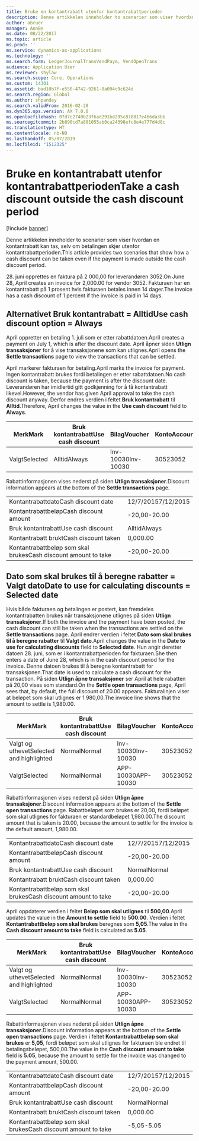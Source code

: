 ```yaml
---
title: Bruke en kontantrabatt utenfor kontantrabattperioden
description: Denne artikkelen inneholder to scenarier som viser hvordan en kontantrabatt kan tas, selv om betalingen skjer utenfor kontantrabattperioden.
author: abruer
manager: AnnBe
ms.date: 08/22/2017
ms.topic: article
ms.prod: ''
ms.service: dynamics-ax-applications
ms.technology: ''
ms.search.form: LedgerJournalTransVendPaym, VendOpenTrans
audience: Application User
ms.reviewer: shylaw
ms.search.scope: Core, Operations
ms.custom: 14301
ms.assetid: bad10b7f-e550-4742-9261-8a094c9c624d
ms.search.region: Global
ms.author: shpandey
ms.search.validFrom: 2016-02-28
ms.dyn365.ops.version: AX 7.0.0
ms.openlocfilehash: 07d7c2740b23f6ad291bd295c878817e466da3bb
ms.sourcegitcommit: 2b890cd7a801055ab0ca24398efc8e4e777d4d8c
ms.translationtype: HT
ms.contentlocale: nb-NO
ms.lasthandoff: 05/07/2019
ms.locfileid: "1512325"
---
```

# <a name="take-a-cash-discount-outside-the-cash-discount-period"></a><span data-ttu-id="35f6d-103">Bruke en kontantrabatt utenfor kontantrabattperioden</span><span class="sxs-lookup"><span data-stu-id="35f6d-103">Take a cash discount outside the cash discount period</span></span>

[!include [banner](../includes/banner.md)]

<span data-ttu-id="35f6d-104">Denne artikkelen inneholder to scenarier som viser hvordan en kontantrabatt kan tas, selv om betalingen skjer utenfor kontantrabattperioden.</span><span class="sxs-lookup"><span data-stu-id="35f6d-104">This article provides two scenarios that show how a cash discount can be taken even if the payment is made outside the cash discount period.</span></span>

<span data-ttu-id="35f6d-105">28. juni opprettes en faktura på 2 000,00 for leverandøren 3052.</span><span class="sxs-lookup"><span data-stu-id="35f6d-105">On June 28, April creates an invoice for 2,000.00 for vendor 3052.</span></span> <span data-ttu-id="35f6d-106">Fakturaen har en kontantrabatt på 1 prosent hvis fakturaen betales innen 14 dager.</span><span class="sxs-lookup"><span data-stu-id="35f6d-106">The invoice has a cash discount of 1 percent if the invoice is paid in 14 days.</span></span>

## <a name="use-cash-discount-option--always"></a><span data-ttu-id="35f6d-107">Alternativet Bruk kontantrabatt = Alltid</span><span class="sxs-lookup"><span data-stu-id="35f6d-107">Use cash discount option = Always</span></span>
<span data-ttu-id="35f6d-108">April oppretter en betaling 1. juli som er etter rabattdatoen.</span><span class="sxs-lookup"><span data-stu-id="35f6d-108">April creates a payment on July 1, which is after the discount date.</span></span> <span data-ttu-id="35f6d-109">April åpner siden **Utlign transaksjoner** for å vise transaksjonene som kan utlignes.</span><span class="sxs-lookup"><span data-stu-id="35f6d-109">April opens the **Settle transactions** page to view the transactions that can be settled.</span></span> 

<span data-ttu-id="35f6d-110">April markerer fakturaen for betaling.</span><span class="sxs-lookup"><span data-stu-id="35f6d-110">April marks the invoice for payment.</span></span> <span data-ttu-id="35f6d-111">Ingen kontantrabatt brukes fordi betalingen er etter rabattdatoen.</span><span class="sxs-lookup"><span data-stu-id="35f6d-111">No cash discount is taken, because the payment is after the discount date.</span></span> <span data-ttu-id="35f6d-112">Leverandøren har imidlertid gitt godkjenning for å få kontantrabatt likevel.</span><span class="sxs-lookup"><span data-stu-id="35f6d-112">However, the vendor has given April approval to take the cash discount anyway.</span></span> <span data-ttu-id="35f6d-113">Derfor endres verdien i feltet **Bruk kontantrabatt** til **Alltid**.</span><span class="sxs-lookup"><span data-stu-id="35f6d-113">Therefore, April changes the value in the **Use cash discount** field to **Always**.</span></span>

| <span data-ttu-id="35f6d-114">Merk</span><span class="sxs-lookup"><span data-stu-id="35f6d-114">Mark</span></span>     | <span data-ttu-id="35f6d-115">Bruk kontantrabatt</span><span class="sxs-lookup"><span data-stu-id="35f6d-115">Use cash discount</span></span> | <span data-ttu-id="35f6d-116">Bilag</span><span class="sxs-lookup"><span data-stu-id="35f6d-116">Voucher</span></span>   | <span data-ttu-id="35f6d-117">Konto</span><span class="sxs-lookup"><span data-stu-id="35f6d-117">Account</span></span> | <span data-ttu-id="35f6d-118">Kontantrabattdato</span><span class="sxs-lookup"><span data-stu-id="35f6d-118">Cash discount date</span></span> | <span data-ttu-id="35f6d-119">Forfallsdato</span><span class="sxs-lookup"><span data-stu-id="35f6d-119">Due date</span></span>  | <span data-ttu-id="35f6d-120">Faktura</span><span class="sxs-lookup"><span data-stu-id="35f6d-120">Invoice</span></span> | <span data-ttu-id="35f6d-121">Beløp i transaksjonsvaluta</span><span class="sxs-lookup"><span data-stu-id="35f6d-121">Amount in transaction currency</span></span> | <span data-ttu-id="35f6d-122">Valuta</span><span class="sxs-lookup"><span data-stu-id="35f6d-122">Currency</span></span> | <span data-ttu-id="35f6d-123">Beløp som skal utlignes</span><span class="sxs-lookup"><span data-stu-id="35f6d-123">Amount to settle</span></span> |
|----------|-------------------|-----------|---------|--------------------|-----------|---------|--------------------------------|----------|------------------|
| <span data-ttu-id="35f6d-124">Valgt</span><span class="sxs-lookup"><span data-stu-id="35f6d-124">Selected</span></span> | <span data-ttu-id="35f6d-125">Alltid</span><span class="sxs-lookup"><span data-stu-id="35f6d-125">Always</span></span>            | <span data-ttu-id="35f6d-126">Inv-10030</span><span class="sxs-lookup"><span data-stu-id="35f6d-126">Inv-10030</span></span> | <span data-ttu-id="35f6d-127">3052</span><span class="sxs-lookup"><span data-stu-id="35f6d-127">3052</span></span>    | <span data-ttu-id="35f6d-128">28/6/2015</span><span class="sxs-lookup"><span data-stu-id="35f6d-128">6/28/2015</span></span>          | <span data-ttu-id="35f6d-129">12/7/2015</span><span class="sxs-lookup"><span data-stu-id="35f6d-129">7/12/2015</span></span> | <span data-ttu-id="35f6d-130">10030</span><span class="sxs-lookup"><span data-stu-id="35f6d-130">10030</span></span>   | <span data-ttu-id="35f6d-131">-2 000,00</span><span class="sxs-lookup"><span data-stu-id="35f6d-131">-2,000.00</span></span>                      | <span data-ttu-id="35f6d-132">USD</span><span class="sxs-lookup"><span data-stu-id="35f6d-132">USD</span></span>      | <span data-ttu-id="35f6d-133">-1 980,00</span><span class="sxs-lookup"><span data-stu-id="35f6d-133">-1,980.00</span></span>        |

<span data-ttu-id="35f6d-134">Rabattinformasjonen vises nederst på siden **Utlign transaksjoner**.</span><span class="sxs-lookup"><span data-stu-id="35f6d-134">Discount information appears at the bottom of the **Settle transactions** page.</span></span>

|                              |           |
|------------------------------|-----------|
| <span data-ttu-id="35f6d-135">Kontantrabattdato</span><span class="sxs-lookup"><span data-stu-id="35f6d-135">Cash discount date</span></span>           | <span data-ttu-id="35f6d-136">12/7/2015</span><span class="sxs-lookup"><span data-stu-id="35f6d-136">7/12/2015</span></span> |
| <span data-ttu-id="35f6d-137">Kontantrabattbeløp</span><span class="sxs-lookup"><span data-stu-id="35f6d-137">Cash discount amount</span></span>         | <span data-ttu-id="35f6d-138">-20,00</span><span class="sxs-lookup"><span data-stu-id="35f6d-138">-20.00</span></span>    |
| <span data-ttu-id="35f6d-139">Bruk kontantrabatt</span><span class="sxs-lookup"><span data-stu-id="35f6d-139">Use cash discount</span></span>            | <span data-ttu-id="35f6d-140">Alltid</span><span class="sxs-lookup"><span data-stu-id="35f6d-140">Always</span></span>    |
| <span data-ttu-id="35f6d-141">Kontantrabatt brukt</span><span class="sxs-lookup"><span data-stu-id="35f6d-141">Cash discount taken</span></span>          | <span data-ttu-id="35f6d-142">0,00</span><span class="sxs-lookup"><span data-stu-id="35f6d-142">0.00</span></span>      |
| <span data-ttu-id="35f6d-143">Kontantrabattbeløp som skal brukes</span><span class="sxs-lookup"><span data-stu-id="35f6d-143">Cash discount amount to take</span></span> | <span data-ttu-id="35f6d-144">-20,00</span><span class="sxs-lookup"><span data-stu-id="35f6d-144">-20.00</span></span>    |

## <a name="date-to-use-for-calculating-discounts--selected-date"></a><span data-ttu-id="35f6d-145">Dato som skal brukes til å beregne rabatter = Valgt dato</span><span class="sxs-lookup"><span data-stu-id="35f6d-145">Date to use for calculating discounts = Selected date</span></span>
<span data-ttu-id="35f6d-146">Hvis både fakturaen og betalingen er postert, kan fremdeles kontantrabatten brukes når transaksjonene utlignes på siden **Utlign transaksjoner**.</span><span class="sxs-lookup"><span data-stu-id="35f6d-146">If both the invoice and the payment have been posted, the cash discount can still be taken when the transactions are settled on the **Settle transactions** page.</span></span> <span data-ttu-id="35f6d-147">April endrer verdien i feltet **Dato som skal brukes til å beregne rabatter** til **Valgt dato**.</span><span class="sxs-lookup"><span data-stu-id="35f6d-147">April changes the value in the **Date to use for calculating discounts** field to **Selected date**.</span></span> <span data-ttu-id="35f6d-148">Hun angir deretter datoen 28. juni, som er i kontantrabattperioden for fakturaen.</span><span class="sxs-lookup"><span data-stu-id="35f6d-148">She then enters a date of June 28, which is in the cash discount period for the invoice.</span></span> <span data-ttu-id="35f6d-149">Denne datoen brukes til å beregne kontantrabatt for transaksjonen.</span><span class="sxs-lookup"><span data-stu-id="35f6d-149">That date is used to calculate a cash discount for the transaction.</span></span> <span data-ttu-id="35f6d-150">På siden **Utlign åpne transaksjoner** ser April at hele rabatten på 20,00 vises som standard.</span><span class="sxs-lookup"><span data-stu-id="35f6d-150">On the **Settle open transactions** page, April sees that, by default, the full discount of 20.00 appears.</span></span> <span data-ttu-id="35f6d-151">Fakturalinjen viser at beløpet som skal utlignes er 1 980,00.</span><span class="sxs-lookup"><span data-stu-id="35f6d-151">The invoice line shows that the amount to settle is 1,980.00.</span></span>

| <span data-ttu-id="35f6d-152">Merk</span><span class="sxs-lookup"><span data-stu-id="35f6d-152">Mark</span></span>                     | <span data-ttu-id="35f6d-153">Bruk kontantrabatt</span><span class="sxs-lookup"><span data-stu-id="35f6d-153">Use cash discount</span></span> | <span data-ttu-id="35f6d-154">Bilag</span><span class="sxs-lookup"><span data-stu-id="35f6d-154">Voucher</span></span>   | <span data-ttu-id="35f6d-155">Konto</span><span class="sxs-lookup"><span data-stu-id="35f6d-155">Account</span></span> | <span data-ttu-id="35f6d-156">Kontantrabattdato</span><span class="sxs-lookup"><span data-stu-id="35f6d-156">Cash discount date</span></span> | <span data-ttu-id="35f6d-157">Forfallsdato</span><span class="sxs-lookup"><span data-stu-id="35f6d-157">Due date</span></span>  | <span data-ttu-id="35f6d-158">Faktura</span><span class="sxs-lookup"><span data-stu-id="35f6d-158">Invoice</span></span> | <span data-ttu-id="35f6d-159">Beløp i transaksjonsvaluta</span><span class="sxs-lookup"><span data-stu-id="35f6d-159">Amount in transaction currency</span></span> | <span data-ttu-id="35f6d-160">Valuta</span><span class="sxs-lookup"><span data-stu-id="35f6d-160">Currency</span></span> | <span data-ttu-id="35f6d-161">Beløp som skal utlignes</span><span class="sxs-lookup"><span data-stu-id="35f6d-161">Amount to settle</span></span> |
|--------------------------|-------------------|-----------|---------|--------------------|-----------|---------|--------------------------------|----------|------------------|
| <span data-ttu-id="35f6d-162">Valgt og uthevet</span><span class="sxs-lookup"><span data-stu-id="35f6d-162">Selected and highlighted</span></span> | <span data-ttu-id="35f6d-163">Normal</span><span class="sxs-lookup"><span data-stu-id="35f6d-163">Normal</span></span>            | <span data-ttu-id="35f6d-164">Inv-10030</span><span class="sxs-lookup"><span data-stu-id="35f6d-164">Inv-10030</span></span> | <span data-ttu-id="35f6d-165">3052</span><span class="sxs-lookup"><span data-stu-id="35f6d-165">3052</span></span>    | <span data-ttu-id="35f6d-166">28/6/2015</span><span class="sxs-lookup"><span data-stu-id="35f6d-166">6/28/2015</span></span>          | <span data-ttu-id="35f6d-167">12/7/2015</span><span class="sxs-lookup"><span data-stu-id="35f6d-167">7/12/2015</span></span> | <span data-ttu-id="35f6d-168">10030</span><span class="sxs-lookup"><span data-stu-id="35f6d-168">10030</span></span>   | <span data-ttu-id="35f6d-169">-2 000,00</span><span class="sxs-lookup"><span data-stu-id="35f6d-169">-2,000.00</span></span>                      | <span data-ttu-id="35f6d-170">USD</span><span class="sxs-lookup"><span data-stu-id="35f6d-170">USD</span></span>      | <span data-ttu-id="35f6d-171">-1 980,00</span><span class="sxs-lookup"><span data-stu-id="35f6d-171">-1,980.00</span></span>        |
| <span data-ttu-id="35f6d-172">Valgt</span><span class="sxs-lookup"><span data-stu-id="35f6d-172">Selected</span></span>                 | <span data-ttu-id="35f6d-173">Normal</span><span class="sxs-lookup"><span data-stu-id="35f6d-173">Normal</span></span>            | <span data-ttu-id="35f6d-174">APP-10030</span><span class="sxs-lookup"><span data-stu-id="35f6d-174">APP-10030</span></span> | <span data-ttu-id="35f6d-175">3052</span><span class="sxs-lookup"><span data-stu-id="35f6d-175">3052</span></span>    | <span data-ttu-id="35f6d-176">15/7/2015</span><span class="sxs-lookup"><span data-stu-id="35f6d-176">7/15/2015</span></span>          | <span data-ttu-id="35f6d-177">15/7/2015</span><span class="sxs-lookup"><span data-stu-id="35f6d-177">7/15/2015</span></span> |         | <span data-ttu-id="35f6d-178">500,00</span><span class="sxs-lookup"><span data-stu-id="35f6d-178">500.00</span></span>                         | <span data-ttu-id="35f6d-179">USD</span><span class="sxs-lookup"><span data-stu-id="35f6d-179">USD</span></span>      | <span data-ttu-id="35f6d-180">500,00</span><span class="sxs-lookup"><span data-stu-id="35f6d-180">500.00</span></span>           |

<span data-ttu-id="35f6d-181">Rabattinformasjonen vises nederst på siden **Utlign åpne transaksjoner**.</span><span class="sxs-lookup"><span data-stu-id="35f6d-181">Discount information appears at the bottom of the **Settle open transactions** page.</span></span> <span data-ttu-id="35f6d-182">Rabattbeløpet som brukes er 20,00, fordi beløpet som skal utlignes for fakturaen er standardbeløpet 1,980.00.</span><span class="sxs-lookup"><span data-stu-id="35f6d-182">The discount amount that is taken is 20.00, because the amount to settle for the invoice is the default amount, 1,980.00.</span></span>

|                              |           |
|------------------------------|-----------|
| <span data-ttu-id="35f6d-183">Kontantrabattdato</span><span class="sxs-lookup"><span data-stu-id="35f6d-183">Cash discount date</span></span>           | <span data-ttu-id="35f6d-184">12/7/2015</span><span class="sxs-lookup"><span data-stu-id="35f6d-184">7/12/2015</span></span> |
| <span data-ttu-id="35f6d-185">Kontantrabattbeløp</span><span class="sxs-lookup"><span data-stu-id="35f6d-185">Cash discount amount</span></span>         | <span data-ttu-id="35f6d-186">-20,00</span><span class="sxs-lookup"><span data-stu-id="35f6d-186">-20.00</span></span>    |
| <span data-ttu-id="35f6d-187">Bruk kontantrabatt</span><span class="sxs-lookup"><span data-stu-id="35f6d-187">Use cash discount</span></span>            | <span data-ttu-id="35f6d-188">Normal</span><span class="sxs-lookup"><span data-stu-id="35f6d-188">Normal</span></span>    |
| <span data-ttu-id="35f6d-189">Kontantrabatt brukt</span><span class="sxs-lookup"><span data-stu-id="35f6d-189">Cash discount taken</span></span>          | <span data-ttu-id="35f6d-190">0,00</span><span class="sxs-lookup"><span data-stu-id="35f6d-190">0.00</span></span>      |
| <span data-ttu-id="35f6d-191">Kontantrabattbeløp som skal brukes</span><span class="sxs-lookup"><span data-stu-id="35f6d-191">Cash discount amount to take</span></span> | <span data-ttu-id="35f6d-192">-20,00</span><span class="sxs-lookup"><span data-stu-id="35f6d-192">-20.00</span></span>    |

<span data-ttu-id="35f6d-193">April oppdaterer verdien i feltet **Beløp som skal utlignes** til **500,00**.</span><span class="sxs-lookup"><span data-stu-id="35f6d-193">April updates the value in the **Amount to settle** field to **500.00**.</span></span> <span data-ttu-id="35f6d-194">Verdien i feltet **Kontantrabattbeløp som skal brukes** beregnes som **5,05**.</span><span class="sxs-lookup"><span data-stu-id="35f6d-194">The value in the **Cash discount amount to take** field is calculated as **5.05**.</span></span>

| <span data-ttu-id="35f6d-195">Merk</span><span class="sxs-lookup"><span data-stu-id="35f6d-195">Mark</span></span>                     | <span data-ttu-id="35f6d-196">Bruk kontantrabatt</span><span class="sxs-lookup"><span data-stu-id="35f6d-196">Use cash discount</span></span> | <span data-ttu-id="35f6d-197">Bilag</span><span class="sxs-lookup"><span data-stu-id="35f6d-197">Voucher</span></span>   | <span data-ttu-id="35f6d-198">Konto</span><span class="sxs-lookup"><span data-stu-id="35f6d-198">Account</span></span> | <span data-ttu-id="35f6d-199">Dato</span><span class="sxs-lookup"><span data-stu-id="35f6d-199">Date</span></span>      | <span data-ttu-id="35f6d-200">Forfallsdato</span><span class="sxs-lookup"><span data-stu-id="35f6d-200">Due date</span></span>  | <span data-ttu-id="35f6d-201">Faktura</span><span class="sxs-lookup"><span data-stu-id="35f6d-201">Invoice</span></span> | <span data-ttu-id="35f6d-202">Beløp i transaksjonsvaluta</span><span class="sxs-lookup"><span data-stu-id="35f6d-202">Amount in transaction currency</span></span> | <span data-ttu-id="35f6d-203">Valuta</span><span class="sxs-lookup"><span data-stu-id="35f6d-203">Currency</span></span> | <span data-ttu-id="35f6d-204">Beløp som skal utlignes</span><span class="sxs-lookup"><span data-stu-id="35f6d-204">Amount to settle</span></span> |
|--------------------------|-------------------|-----------|---------|-----------|-----------|---------|--------------------------------|----------|------------------|
| <span data-ttu-id="35f6d-205">Valgt og uthevet</span><span class="sxs-lookup"><span data-stu-id="35f6d-205">Selected and highlighted</span></span> | <span data-ttu-id="35f6d-206">Normal</span><span class="sxs-lookup"><span data-stu-id="35f6d-206">Normal</span></span>            | <span data-ttu-id="35f6d-207">Inv-10030</span><span class="sxs-lookup"><span data-stu-id="35f6d-207">Inv-10030</span></span> | <span data-ttu-id="35f6d-208">3052</span><span class="sxs-lookup"><span data-stu-id="35f6d-208">3052</span></span>    | <span data-ttu-id="35f6d-209">28/6/2015</span><span class="sxs-lookup"><span data-stu-id="35f6d-209">6/28/2015</span></span> | <span data-ttu-id="35f6d-210">12/7/2015</span><span class="sxs-lookup"><span data-stu-id="35f6d-210">7/12/2015</span></span> | <span data-ttu-id="35f6d-211">10030</span><span class="sxs-lookup"><span data-stu-id="35f6d-211">10030</span></span>   | <span data-ttu-id="35f6d-212">2 000,00</span><span class="sxs-lookup"><span data-stu-id="35f6d-212">2,000.00</span></span>                       | <span data-ttu-id="35f6d-213">USD</span><span class="sxs-lookup"><span data-stu-id="35f6d-213">USD</span></span>      | <span data-ttu-id="35f6d-214">-500,00</span><span class="sxs-lookup"><span data-stu-id="35f6d-214">-500.00</span></span>          |
| <span data-ttu-id="35f6d-215">Valgt</span><span class="sxs-lookup"><span data-stu-id="35f6d-215">Selected</span></span>                 | <span data-ttu-id="35f6d-216">Normal</span><span class="sxs-lookup"><span data-stu-id="35f6d-216">Normal</span></span>            | <span data-ttu-id="35f6d-217">APP-10030</span><span class="sxs-lookup"><span data-stu-id="35f6d-217">APP-10030</span></span> | <span data-ttu-id="35f6d-218">3052</span><span class="sxs-lookup"><span data-stu-id="35f6d-218">3052</span></span>    | <span data-ttu-id="35f6d-219">15/7/2015</span><span class="sxs-lookup"><span data-stu-id="35f6d-219">7/15/2015</span></span> | <span data-ttu-id="35f6d-220">15/7/2015</span><span class="sxs-lookup"><span data-stu-id="35f6d-220">7/15/2015</span></span> |         | <span data-ttu-id="35f6d-221">500,00</span><span class="sxs-lookup"><span data-stu-id="35f6d-221">500.00</span></span>                         | <span data-ttu-id="35f6d-222">USD</span><span class="sxs-lookup"><span data-stu-id="35f6d-222">USD</span></span>      | <span data-ttu-id="35f6d-223">500,00</span><span class="sxs-lookup"><span data-stu-id="35f6d-223">500.00</span></span>           |

<span data-ttu-id="35f6d-224">Rabattinformasjonen vises nederst på siden **Utlign åpne transaksjoner**.</span><span class="sxs-lookup"><span data-stu-id="35f6d-224">Discount information appears at the bottom of the **Settle open transactions** page.</span></span> <span data-ttu-id="35f6d-225">Verdien i feltet **Kontantrabattbeløp som skal brukes** er **5,05**, fordi beløpet som skal utlignes for fakturaen ble endret til betalingsbeløpet, 500,00.</span><span class="sxs-lookup"><span data-stu-id="35f6d-225">The value in the **Cash discount amount to take** field is **5.05**, because the amount to settle for the invoice was changed to the payment amount, 500.00.</span></span>

|                              |           |
|------------------------------|-----------|
| <span data-ttu-id="35f6d-226">Kontantrabattdato</span><span class="sxs-lookup"><span data-stu-id="35f6d-226">Cash discount date</span></span>           | <span data-ttu-id="35f6d-227">12/7/2015</span><span class="sxs-lookup"><span data-stu-id="35f6d-227">7/12/2015</span></span> |
| <span data-ttu-id="35f6d-228">Kontantrabattbeløp</span><span class="sxs-lookup"><span data-stu-id="35f6d-228">Cash discount amount</span></span>         | <span data-ttu-id="35f6d-229">-20,00</span><span class="sxs-lookup"><span data-stu-id="35f6d-229">-20.00</span></span>    |
| <span data-ttu-id="35f6d-230">Bruk kontantrabatt</span><span class="sxs-lookup"><span data-stu-id="35f6d-230">Use cash discount</span></span>            | <span data-ttu-id="35f6d-231">Normal</span><span class="sxs-lookup"><span data-stu-id="35f6d-231">Normal</span></span>    |
| <span data-ttu-id="35f6d-232">Kontantrabatt brukt</span><span class="sxs-lookup"><span data-stu-id="35f6d-232">Cash discount taken</span></span>          | <span data-ttu-id="35f6d-233">0,00</span><span class="sxs-lookup"><span data-stu-id="35f6d-233">0.00</span></span>      |
| <span data-ttu-id="35f6d-234">Kontantrabattbeløp som skal brukes</span><span class="sxs-lookup"><span data-stu-id="35f6d-234">Cash discount amount to take</span></span> | <span data-ttu-id="35f6d-235">-5,05</span><span class="sxs-lookup"><span data-stu-id="35f6d-235">-5.05</span></span>     |





